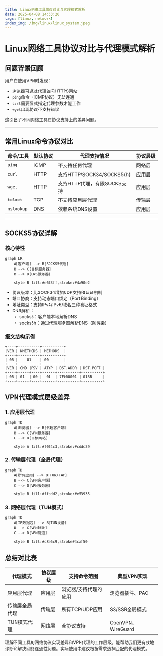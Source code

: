 ```yaml
---
title: Linux网络工具协议对比与代理模式解析
date: 2025-04-08 14:33:20
tags: [linux, network]
index_img: /img/linux/linux_system.jpeg
---
```


# Linux网络工具协议对比与代理模式解析

## 问题背景回顾

用户在使用VPN时发现：

*   浏览器可通过代理访问HTTPS网站
*   `ping`命令（ICMP协议）无法连通
*   `curl`需要显式指定代理参数才能工作
*   `wget`出现协议不支持错误

这引出了不同网络工具在协议支持上的差异问题。

***

## 常用Linux命令协议对比

| 命令/工具      | 默认协议 | 代理支持情况                  | 协议层级 |
| ---------- | ---- | ----------------------- | ---- |
| `ping`     | ICMP | 不支持任何代理                 | 网络层  |
| `curl`     | HTTP | 支持HTTP/SOCKS4/SOCKS5(h) | 应用层  |
| `wget`     | HTTP | 支持HTTP代理，有限SOCKS支持      | 应用层  |
| `telnet`   | TCP  | 不支持应用层代理                | 传输层  |
| `nslookup` | DNS  | 依赖系统DNS设置               | 应用层  |

***

## SOCKS5协议详解

### 核心特性

```mermaid
graph LR
    A[客户端] --> B[SOCKS5代理]
    B --> C[目标服务器]
    B --> D[DNS服务器]
    
    style B fill:#e6f3ff,stroke:#4a90e2
```

*   协议版本：比SOCKS4增加UDP支持和认证机制
*   端口协商：支持动态端口绑定（Port Binding）
*   地址类型：支持IPv4/IPv6/域名三种地址格式
*   DNS解析：
    *   socks5：客户端本地解析DNS
    *   socks5h：通过代理服务器解析DNS（防污染）

### 报文结构示例

```hex
+----+----------+----------+
|VER | NMETHODS | METHODS  |
+----+----------+----------+
| 05 |    01    | 00       |
+----+----------+----------+
|VER | CMD |RSV | ATYP | DST.ADDR | DST.PORT |
+----+-----+----+------+----------+----------+
| 05 | 01  | 00 |  01  | 7F000001 | 01BB     |
+----+-----+----+------+----------+----------+
```

## VPN代理模式层级差异

### 1. 应用层代理

```mermaid
graph TD
    A[浏览器] --> B[代理客户端]
    B --> C[VPN服务器]
    C --> D[目标网站]
    
    style A fill:#f0f4c3,stroke:#cddc39
```

### 2. 传输层代理（全局代理）

```mermaid
graph TD
    A[所有应用] --> B[TUN/TAP]
    B --> C[VPN客户端]
    C --> D[VPN服务器]
    
    style B fill:#ffcdd2,stroke:#e53935
```

### 3. 网络层代理（TUN模式）

```mermaid
graph TD
    A[IP数据包] --> B[TUN设备]
    B --> C[VPN封装]
    C --> D[VPN隧道]
    
    style B fill:#c8e6c9,stroke#4caf50
```

## 总结对比表

| 代理模式    | 协议层级 | 支持命令范围      | 典型VPN实现           |
| ------- | ---- | ----------- | ----------------- |
| 应用层代理   | 应用层  | 浏览器/支持代理的应用 | 浏览器插件、PAC         |
| 传输层全局代理 | 传输层  | 所有TCP/UDP应用 | SS/SSR全局模式        |
| TUN模式代理 | 网络层  | 全协议支持       | OpenVPN、WireGuard |

理解不同工具的网络协议实现差异和VPN代理的工作层级，能帮助我们更有效地诊断和解决网络连通性问题。实际使用中建议根据需求选择匹配的代理模式。